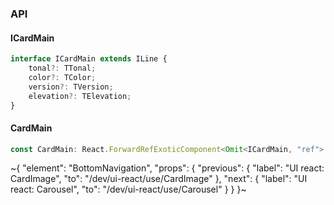 

### API

#### ICardMain

```ts
interface ICardMain extends ILine {
    tonal?: TTonal;
    color?: TColor;
    version?: TVersion;
    elevation?: TElevation;
}
```

#### CardMain

```ts
const CardMain: React.ForwardRefExoticComponent<Omit<ICardMain, "ref"> & React.RefAttributes<unknown>>;
```


~{
  "element": "BottomNavigation",
  "props": {
    "previous": {
      "label": "UI react: CardImage",
      "to": "/dev/ui-react/use/CardImage"
    },
    "next": {
      "label": "UI react: Carousel",
      "to": "/dev/ui-react/use/Carousel"
    }
  }
}~
